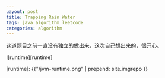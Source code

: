 ```yaml
---
uayout: post
title: Trapping Rain Water  
tags: java algorithm leetcode
categories: algorithm
---
```

这道题目之前一直没有独立的做出来，这次自己想出来的，很开心。

![runtime][runtime]


[runtime]: {{"/jvm-runtime.png" | prepend: site.imgrepo }}

